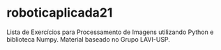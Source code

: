 # roboticaplicada21

Lista de Exercícios para Processamento de Imagens utilizando Python e biblioteca Numpy. Material baseado no Grupo LAVI-USP.
